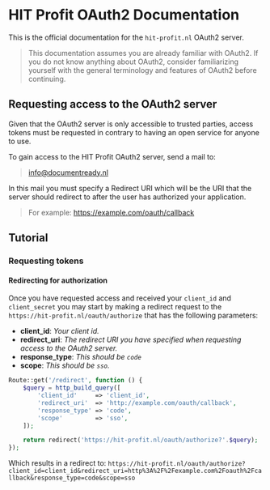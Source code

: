 # HIT Profit OAuth2 Documentation
This is the official documentation for the `hit-profit.nl` OAuth2 server.
> This documentation assumes you are already familiar with OAuth2. 
> If you do not know anything about OAuth2, 
> consider familiarizing yourself with the general terminology and features of OAuth2 before continuing.

## Requesting access to the OAuth2 server
Given that the OAuth2 server is only accessible to trusted parties, access tokens must be requested in contrary to having an open service for anyone to use.

To gain access to the HIT Profit OAuth2 server, send a mail to:
> info@documentready.nl

In this mail you must specify a Redirect URI which will be the URI that the server should redirect to after the user has authorized your application.
> For example: https://example.com/oauth/callback

## Tutorial
### Requesting tokens
#### Redirecting for authorization
Once you have requested access and received your `client_id` and `client_secret` you may start by making a redirect request
to the `https://hit-profit.nl/oauth/authorize` that has the following parameters:

- **client_id**: _Your client id._
- **redirect_uri**: _The redirect URI you have specified when requesting access to the OAuth2 server._
- **response_type**: _This should be `code`_
- **scope**: _This should be `sso`._

```php
Route::get('/redirect', function () {
    $query = http_build_query([
        'client_id'     => 'client_id',
        'redirect_uri'  => 'http://example.com/oauth/callback',
        'response_type' => 'code',
        'scope'         => 'sso',
    ]);

    return redirect('https://hit-profit.nl/oauth/authorize?'.$query);
});
```

Which results in a redirect to: `https://hit-profit.nl/oauth/authorize?client_id=client_id&redirect_uri=http%3A%2F%2Fexample.com%2Foauth%2Fcallback&response_type=code&scope=sso`

